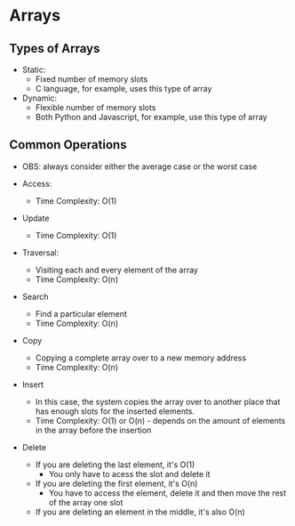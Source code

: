 # Arrays

## Types of Arrays
* Static:
  * Fixed number of memory slots
  * C language, for example, uses this type of array
* Dynamic:
  * Flexible number of memory slots
  * Both Python and Javascript, for example, use this type of array 

## Common Operations
* OBS: always consider either the average case or the worst case
* Access:
  * Time Complexity: O(1)

* Update
  * Time Complexity: O(1)

* Traversal:
  * Visiting each and every element of the array
  * Time Complexity: O(n)

* Search
  * Find a particular element
  * Time Complexity: O(n)

* Copy
  * Copying a complete array over to a new memory address
  * Time Complexity: O(n)

* Insert
  * In this case, the system copies the array over to another place that has enough slots for the inserted elements.
  * Time Complexity: O(1) or O(n) - depends on the amount of elements in the array before the insertion

* Delete
  * If you are deleting the last element, it's O(1)
    * You only have to acess the slot and delete it
  * If you are deleting the first element, it's O(n)
    * You have to access the element, delete it and then move the rest of the array one slot 
  * If you are deleting an element in the middle, it's also O(n)